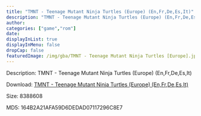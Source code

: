 ```yaml
---
title: "TMNT - Teenage Mutant Ninja Turtles (Europe) (En,Fr,De,Es,It)"
description: "TMNT - Teenage Mutant Ninja Turtles (Europe) (En,Fr,De,Es,It)"
author: 
categories: ["game","rom"]
date: 
displayInList: true
displayInMenu: false
dropCap: false
featuredImage: /img/gba/TMNT - Teenage Mutant Ninja Turtles [Europe].jpg
---
```


Description: TMNT - Teenage Mutant Ninja Turtles (Europe) (En,Fr,De,Es,It)

Download: <a style="text-decoration:underline;" href="https://mega.nz/#!TH4EwS6A!fql7iMJMbeUrrnwF78WHpYIVsMEiTWQQwEH2wr9oa3w" target = "_blank" rel = "nofollow" > TMNT - Teenage Mutant Ninja Turtles (Europe) (En,Fr,De,Es,It)</a>

Size: 8388608

MD5: 164B2A21AFA59D6DEDAD07117296C8E7

